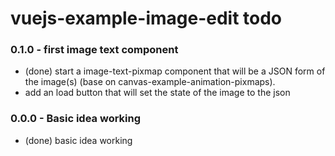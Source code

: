 # vuejs-example-image-edit todo


### 0.1.0 - first image text component
* (done) start a image-text-pixmap component that will be a JSON form of the image(s) (base on canvas-example-animation-pixmaps).
* add an load button that will set the state of the image to the json


### 0.0.0 - Basic idea working
* (done) basic idea working